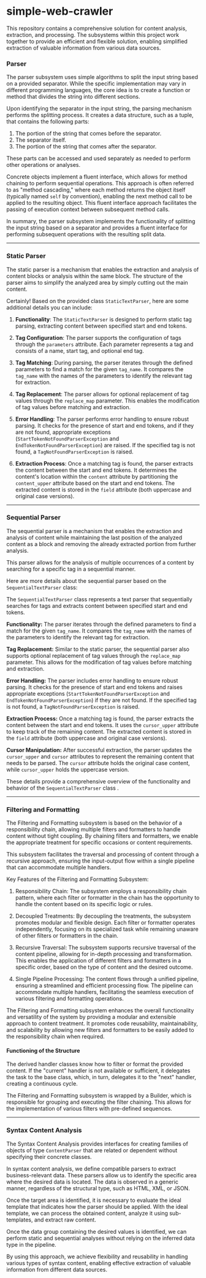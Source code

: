 # simple-web-crawler

This repository contains a comprehensive solution for content analysis, extraction, and processing. The subsystems within this project work together to provide an efficient and flexible solution, enabling simplified extraction of valuable information from various data sources.


### Parser

The parser subsystem uses simple algorithms to split the input string based on a provided separator. While the specific implementation may vary in different programming languages, the core idea is to create a function or method that divides the string into different sections.

Upon identifying the separator in the input string, the parsing mechanism performs the splitting process. It creates a data structure, such as a tuple, that contains the following parts:

1. The portion of the string that comes before the separator.
2. The separator itself.
3. The portion of the string that comes after the separator.

These parts can be accessed and used separately as needed to perform other operations or analyses.

Concrete objects implement a fluent interface, which allows for method chaining to perform sequential operations. This approach is often referred to as "method cascading," where each method returns the object itself (typically named `self` by convention), enabling the next method call to be applied to the resulting object. This fluent interface approach facilitates the passing of execution context between subsequent method calls.

In summary, the parser subsystem implements the functionality of splitting the input string based on a separator and provides a fluent interface for performing subsequent operations with the resulting split data.

---
### Static Parser
The static parser is a mechanism that enables the extraction and analysis of content blocks or analysis within the same block. The structure of the parser aims to simplify the analyzed area by simply cutting out the main content.


Certainly! Based on the provided class `StaticTextParser`, here are some additional details you can include:

1. **Functionality**: The `StaticTextParser` is designed to perform static tag parsing, extracting content between specified start and end tokens.

2. **Tag Configuration**: The parser supports the configuration of tags through the `parameters` attribute. Each parameter represents a tag and consists of a name, start tag, and optional end tag.

3. **Tag Matching**: During parsing, the parser iterates through the defined parameters to find a match for the given `tag_name`. It compares the `tag_name` with the names of the parameters to identify the relevant tag for extraction.

4. **Tag Replacement**: The parser allows for optional replacement of tag values through the `replace_map` parameter. This enables the modification of tag values before matching and extraction.

5. **Error Handling**: The parser performs error handling to ensure robust parsing. It checks for the presence of start and end tokens, and if they are not found, appropriate exceptions (`StartTokenNotFoundParserException` and `EndTokenNotFoundParserException`) are raised. If the specified tag is not found, a `TagNotFoundParserException` is raised.

6. **Extraction Process**: Once a matching tag is found, the parser extracts the content between the start and end tokens. It determines the content's location within the `content` attribute by partitioning the `content_upper` attribute based on the start and end tokens. The extracted content is stored in the `field` attribute (both uppercase and original case versions).

---
### Sequential Parser

The sequential parser is a mechanism that enables the extraction and analysis of content while maintaining the last position of the analyzed content as a block and removing the already extracted portion from further analysis.

This parser allows for the analysis of multiple occurrences of a content by searching for a specific tag in a sequential manner.

Here are more details about the sequential parser based on the `SequentialTextParser` class:

The `SequentialTextParser` class represents a text parser that sequentially searches for tags and extracts content between specified start and end tokens.

**Functionality:** The parser iterates through the defined parameters to find a match for the given `tag_name`. It compares the `tag_name` with the names of the parameters to identify the relevant tag for extraction.

**Tag Replacement:** Similar to the static parser, the sequential parser also supports optional replacement of tag values through the `replace_map` parameter. This allows for the modification of tag values before matching and extraction.

**Error Handling:** The parser includes error handling to ensure robust parsing. It checks for the presence of start and end tokens and raises appropriate exceptions (`StartTokenNotFoundParserException` and `EndTokenNotFoundParserException`) if they are not found. If the specified tag is not found, a `TagNotFoundParserException` is raised.

**Extraction Process:** Once a matching tag is found, the parser extracts the content between the start and end tokens. It uses the `cursor_upper` attribute to keep track of the remaining content. The extracted content is stored in the `field` attribute (both uppercase and original case versions).

**Cursor Manipulation:** After successful extraction, the parser updates the `cursor_upper` and `cursor` attributes to represent the remaining content that needs to be parsed. The `cursor` attribute holds the original case content, while `cursor_upper` holds the uppercase version.

These details provide a comprehensive overview of the functionality and behavior of the `SequentialTextParser` class .


---
### Filtering and Formatting

The Filtering and Formatting subsystem is based on the behavior of a responsibility chain, allowing multiple filters and formatters to handle content without tight coupling. By chaining filters and formatters, we enable the appropriate treatment for specific occasions or content requirements.

This subsystem facilitates the traversal and processing of content through a recursive approach, ensuring the input-output flow within a single pipeline that can accommodate multiple handlers.

Key Features of the Filtering and Formatting Subsystem:

1. Responsibility Chain: The subsystem employs a responsibility chain pattern, where each filter or formatter in the chain has the opportunity to handle the content based on its specific logic or rules.

2. Decoupled Treatments: By decoupling the treatments, the subsystem promotes modular and flexible design. Each filter or formatter operates independently, focusing on its specialized task while remaining unaware of other filters or formatters in the chain.

3. Recursive Traversal: The subsystem supports recursive traversal of the content pipeline, allowing for in-depth processing and transformation. This enables the application of different filters and formatters in a specific order, based on the type of content and the desired outcome.

4. Single Pipeline Processing: The content flows through a unified pipeline, ensuring a streamlined and efficient processing flow. The pipeline can accommodate multiple handlers, facilitating the seamless execution of various filtering and formatting operations.

The Filtering and Formatting subsystem enhances the overall functionality and versatility of the system by providing a modular and extensible approach to content treatment. It promotes code reusability, maintainability, and scalability by allowing new filters and formatters to be easily added to the responsibility chain when required.


#### Functioning of the Structure
The derived handler classes know how to filter or format the provided content. If the "current" handler is not available or sufficient, it delegates the task to the base class, which, in turn, delegates it to the "next" handler, creating a continuous cycle.

The Filtering and Formatting subsystem is wrapped by a Builder, which is responsible for grouping and executing the filter chaining. This allows for the implementation of various filters with pre-defined sequences.

---
### Syntax Content Analysis

The Syntax Content Analysis provides interfaces for creating families of objects of type `ContentParser` that are related or dependent without specifying their concrete classes.

In syntax content analysis, we define compatible parsers to extract business-relevant data. These parsers allow us to identify the specific area where the desired data is located. The data is observed in a generic manner, regardless of the structural type, such as HTML, XML, or JSON.

Once the target area is identified, it is necessary to evaluate the ideal template that indicates how the parser should be applied. With the ideal template, we can process the obtained content, analyze it using sub-templates, and extract raw content.

Once the data group containing the desired values is identified, we can perform static and sequential analyses without relying on the inferred data type in the pipeline.

By using this approach, we achieve flexibility and reusability in handling various types of syntax content, enabling effective extraction of valuable information from different data sources.
